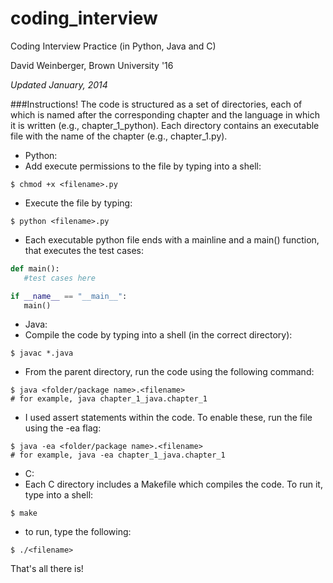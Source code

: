 coding_interview
================

Coding Interview Practice (in Python, Java and C)

David Weinberger, Brown University '16

*Updated January, 2014*

###Instructions!
The code is structured as a set of directories, each of which is named after the corresponding chapter and the language in which it is written (e.g., chapter_1_python).  Each directory contains an executable file with the name of the chapter (e.g., chapter_1.py).
- Python:
 - Add execute permissions to the file by typing into a shell:
 ```
 $ chmod +x <filename>.py
 ```
 - Execute the file by typing:
 ```
 $ python <filename>.py
 ```
 - Each executable python file ends with a mainline and a main() function, that executes the test cases:
 ```python
 def main():
 	#test cases here
 
 if __name__ == "__main__":
 	main()
 ```
- Java:
 - Compile the code by typing into a shell (in the correct directory):
 ```
 $ javac *.java
 ```
 - From the parent directory, run the code using the following command:
 ```
 $ java <folder/package name>.<filename>
 # for example, java chapter_1_java.chapter_1 
 ```
 - I used assert statements within the code.  To enable these, run the file using the -ea flag:
 ```
 $ java -ea <folder/package name>.<filename>
 # for example, java -ea chapter_1_java.chapter_1
 ```
- C:
 - Each C directory includes a Makefile which compiles the code.  To run it, type into a shell:
 ```
 $ make
 ``` 
 - to run, type the following:
 ```
 $ ./<filename>
 ```

That's all there is!

